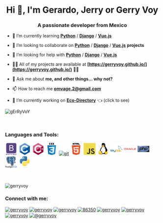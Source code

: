 <h1 align="center">Hi 👋, I'm Gerardo, Jerry or Gerry Voy</h1>
<h3 align="center">A passionate developer from Mexico</h3>

- 🌱 I’m currently learning **[Python](https://www.python.org/)** / **[Django](https://www.djangoproject.com/)** / **[Vue.js](https://vuejs.org/)**

- 👯 I’m looking to collaborate on **[Python](https://www.python.org/)** / **[Django](https://www.djangoproject.com/)** / **[Vue.js](https://vuejs.org/)** **projects**

- 🤝 I’m looking for help with **[Python](https://www.python.org/)** / **[Django](https://www.djangoproject.com/)** / **[Vue.js](https://vuejs.org/)**

- 👨‍💻 All of my projects are available at **[https://gerryvoy.github.io/](https://gerryvoy.github.io/)** 🤣😋

- 💬 Ask me about **me, and other things... why not?**

- 📫 How to reach me **omvage.2@gmail.com**

- 🔭 I’m currently working on **[Eco-Directory](https://gerryvoy.github.io/)** 👈 (click to see)
<p align="left"><a href="https://www.buymeacoffee.com/gErRyVoY"><img align="left" src="https://cdn.buymeacoffee.com/buttons/v2/default-yellow.png" height="50" width="210" alt="gErRyVoY" /></a></p><br/><br/><br/>

<h3 align="left">Languages and Tools:</h3>
<p align="left">
<a href="https://getbootstrap.com" target="_blank"><img src="https://raw.githubusercontent.com/devicons/devicon/master/icons/bootstrap/bootstrap-plain-wordmark.svg" alt="bootstrap" width="40" height="40"/></a>
<a href="https://www.cprogramming.com/" target="_blank"><img src="https://raw.githubusercontent.com/devicons/devicon/master/icons/c/c-original.svg" alt="c" width="40" height="40"/></a>
<a href="https://www.w3schools.com/cpp/" target="_blank"><img src="https://raw.githubusercontent.com/devicons/devicon/master/icons/cplusplus/cplusplus-original.svg" alt="cplusplus" width="40" height="40"/></a>
<a href="https://www.w3schools.com/css/" target="_blank"><img src="https://raw.githubusercontent.com/devicons/devicon/master/icons/css3/css3-original-wordmark.svg" alt="css3" width="40" height="40"/></a>
<a href="https://git-scm.com/" target="_blank"><img src="https://www.vectorlogo.zone/logos/git-scm/git-scm-icon.svg" alt="git" width="40" height="40"/></a>
<a href="https://www.w3.org/html/" target="_blank"><img src="https://raw.githubusercontent.com/devicons/devicon/master/icons/html5/html5-original-wordmark.svg" alt="html5" width="40" height="40"/></a>
<a href="https://developer.mozilla.org/en-US/docs/Web/JavaScript" target="_blank"><img src="https://raw.githubusercontent.com/devicons/devicon/master/icons/javascript/javascript-original.svg" alt="javascript" width="40" height="40"/></a>
<a href="https://www.linux.org/" target="_blank"><img src="https://raw.githubusercontent.com/devicons/devicon/master/icons/linux/linux-original.svg" alt="linux" width="40" height="40"/></a>
<a href="https://www.mysql.com/" target="_blank"><img src="https://raw.githubusercontent.com/devicons/devicon/master/icons/mysql/mysql-original-wordmark.svg" alt="mysql" width="40" height="40"/></a>
<a href="https://www.oracle.com/" target="_blank"><img src="https://raw.githubusercontent.com/devicons/devicon/master/icons/oracle/oracle-original.svg" alt="oracle" width="40" height="40"/></a>
<a href="https://www.php.net" target="_blank"><img src="https://raw.githubusercontent.com/devicons/devicon/master/icons/php/php-original.svg" alt="php" width="40" height="40"/></a>
<a href="https://www.postgresql.org" target="_blank"><img src="https://raw.githubusercontent.com/devicons/devicon/master/icons/postgresql/postgresql-original-wordmark.svg" alt="postgresql" width="40" height="40"/></a>
<a href="https://www.python.org" target="_blank"><img src="https://raw.githubusercontent.com/devicons/devicon/master/icons/python/python-original.svg" alt="python" width="40" height="40"/></a>
</p><br/>

<p align="left"><img align="center" src="https://github-readme-stats.vercel.app/api/top-langs?username=gerryvoy&show_icons=true&locale=en&layout=compact" alt="gerryvoy" /></p>

<h3 align="left">Connect with me:</h3>
<p align="left">
<a href="https://dev.to/gerryvoy" target="blank"><img align="center" src="https://cdn.jsdelivr.net/npm/simple-icons@3.0.1/icons/dev-dot-to.svg" alt="gerryvoy" height="30" width="40" color="blue"/></a>
<a href="https://twitter.com/gerryvoy" target="blank"><img align="center" src="https://cdn.jsdelivr.net/npm/simple-icons@3.0.1/icons/twitter.svg" alt="gerryvoy" height="30" width="40" /></a>
<a href="https://linkedin.com/in/gerryvoy" target="blank"><img align="center" src="https://cdn.jsdelivr.net/npm/simple-icons@3.0.1/icons/linkedin.svg" alt="gerryvoy" height="30" width="40" /></a>
<a href="https://stackoverflow.com/users/86350" target="blank"><img align="center" src="https://cdn.jsdelivr.net/npm/simple-icons@3.0.1/icons/stackoverflow.svg" alt="86350" height="30" width="40" /></a>
<a href="https://codesandbox.com/gerryvoy" target="blank"><img align="center" src="https://cdn.jsdelivr.net/npm/simple-icons@3.0.1/icons/codesandbox.svg" alt="gerryvoy" height="30" width="40" /></a>
<a href="https://fb.com/gerryvoy" target="blank"><img align="center" src="https://cdn.jsdelivr.net/npm/simple-icons@3.0.1/icons/facebook.svg" alt="gerryvoy" height="30" width="40" /></a>
<a href="https://instagram.com/gerryvoy" target="blank"><img align="center" src="https://cdn.jsdelivr.net/npm/simple-icons@3.0.1/icons/instagram.svg" alt="gerryvoy" height="30" width="40" /></a>
<a href="https://medium.com/@gerryvoy" target="blank"><img align="center" src="https://cdn.jsdelivr.net/npm/simple-icons@3.0.1/icons/medium.svg" alt="@gerryvoy" height="30" width="40" /></a>
</p>
